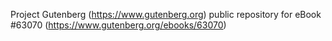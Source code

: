 Project Gutenberg (https://www.gutenberg.org) public repository for
eBook #63070 (https://www.gutenberg.org/ebooks/63070)
